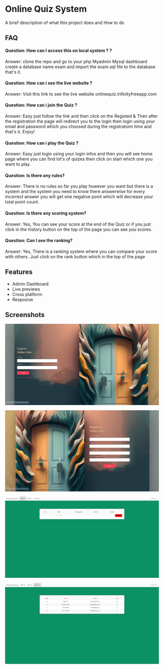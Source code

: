 
# Online Quiz System

A brief description of what this project does and How to do 


## FAQ

#### Question: How can I access this on local system ? ?

Answer: clone the repo and go to your php Myadmin Mysql dashboard create a database name exam and import the exam.sql file to the database that's it.

#### Question: How can i see the live website ?

Answer: Visit this link to see the live website  onlinequiz.infinityfreeapp.com

#### Question: How can i join the Quiz ?

Answer: Easy just follow the link and then click on the Registed & Then after the registration the page will redirect you to the login then login using your email and password which you choosed during the registratiom time and that's it. Enjoy!

#### Question: How can i play the Quiz ?

Answer: Easy just login using your login infos and then you will see home page where you can find lot's of quizes then click on start which one you want to play.

#### Question: Is there any rules?

Answer: There is no rules so far you play however you want but there is a system and the system you need to know there answerwise for every incorrect answer you will get one negative point which will decrease your total point count.

#### Question: Is there any scoring system?

Answer: Yes, You can see your score at the end of the Quiz or if you just click in the history button on the top of the page you can see you scores.

#### Question: Can I see the ranking?

Answer: Yes, There is a ranking system where you can compare your score with others. Just click on the rank button which in the top of the page


## Features

- Admin Dashboard
- Live previews
- Cross platform
- Resposive


## Screenshots

![Login Page](https://github.com/Nabir02/online-quiz-assesement/blob/main/image/Login%20Page.png)

![Register Page](https://github.com/Nabir02/online-quiz-assesement/blob/main/image/Register%20Page.png)

![Quiz Dashboard](https://github.com/Nabir02/online-quiz-assesement/blob/main/image/Quiz%20Dashboard.png)

![Ranking page](https://github.com/Nabir02/online-quiz-assesement/blob/main/image/Ranking%20Page.png)



